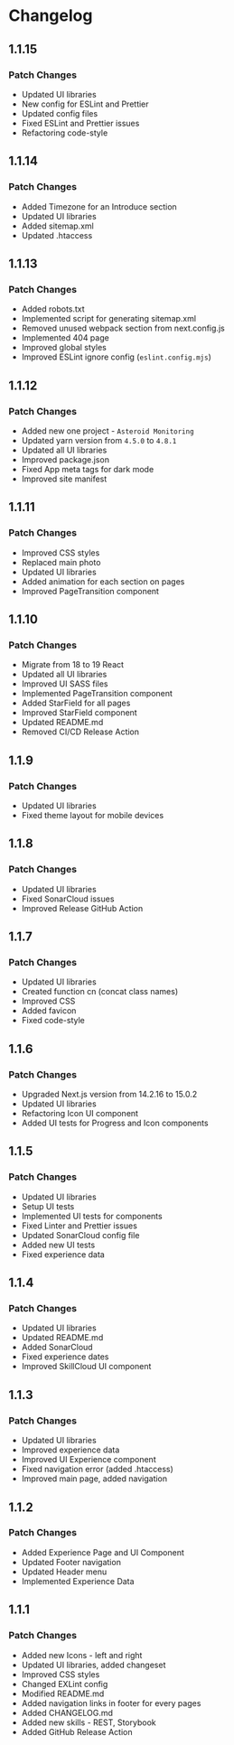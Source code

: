 # Changelog

## 1.1.15

### Patch Changes

- Updated UI libraries
- New config for ESLint and Prettier
- Updated config files
- Fixed ESLint and Prettier issues
- Refactoring code-style

## 1.1.14

### Patch Changes

- Added Timezone for an Introduce section
- Updated UI libraries
- Added sitemap.xml
- Updated .htaccess

## 1.1.13

### Patch Changes

- Added robots.txt
- Implemented script for generating sitemap.xml
- Removed unused webpack section from next.config.js
- Implemented 404 page
- Improved global styles
- Improved ESLint ignore config (`eslint.config.mjs`)

## 1.1.12

### Patch Changes

- Added new one project - `Asteroid Monitoring`
- Updated yarn version from `4.5.0` to `4.8.1`
- Updated all UI libraries
- Improved package.json
- Fixed App meta tags for dark mode
- Improved site manifest

## 1.1.11

### Patch Changes

- Improved CSS styles
- Replaced main photo
- Updated UI libraries
- Added animation for each section on pages
- Improved PageTransition component

## 1.1.10

### Patch Changes

- Migrate from 18 to 19 React
- Updated all UI libraries
- Improved UI SASS files
- Implemented PageTransition component
- Added StarField for all pages
- Improved StarField component
- Updated README.md
- Removed CI/CD Release Action

## 1.1.9

### Patch Changes

- Updated UI libraries
- Fixed theme layout for mobile devices

## 1.1.8

### Patch Changes

- Updated UI libraries
- Fixed SonarCloud issues
- Improved Release GitHub Action

## 1.1.7

### Patch Changes

- Updated UI libraries
- Created function cn (concat class names)
- Improved CSS
- Added favicon
- Fixed code-style

## 1.1.6

### Patch Changes

- Upgraded Next.js version from 14.2.16 to 15.0.2
- Updated UI libraries
- Refactoring Icon UI component
- Added UI tests for Progress and Icon components

## 1.1.5

### Patch Changes

- Updated UI libraries
- Setup UI tests
- Implemented UI tests for components
- Fixed Linter and Prettier issues
- Updated SonarCloud config file
- Added new UI tests
- Fixed experience data

## 1.1.4

### Patch Changes

- Updated UI libraries
- Updated README.md
- Added SonarCloud
- Fixed experience dates
- Improved SkillCloud UI component

## 1.1.3

### Patch Changes

- Updated UI libraries
- Improved experience data
- Improved UI Experience component
- Fixed navigation error (added .htaccess)
- Improved main page, added navigation

## 1.1.2

### Patch Changes

- Added Experience Page and UI Component
- Updated Footer navigation
- Updated Header menu
- Implemented Experience Data

## 1.1.1

### Patch Changes

- Added new Icons - left and right
- Updated UI libraries, added changeset
- Improved CSS styles
- Changed EXLint config
- Modified README.md
- Added navigation links in footer for every pages
- Added CHANGELOG.md
- Added new skills - REST, Storybook
- Added GitHub Release Action
